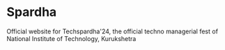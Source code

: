 # Spardha

Official website for Techspardha'24, the official techno managerial fest of National Institute of Technology, Kurukshetra